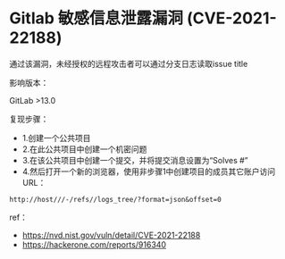 # Gitlab 敏感信息泄露漏洞 (CVE-2021-22188)

通过该漏洞，未经授权的远程攻击者可以通过分支日志读取issue title

影响版本：

GitLab >13.0

复现步骤：


* 1.创建一个公共项目
* 2.在此公共项目中创建一个机密问题
* 3.在该公共项目中创建一个提交，并将提交消息设置为“Solves #”
* 4.然后打开一个新的浏览器，使用非步骤1中创建项目的成员其它账户访问URL：

```
http://host///-/refs//logs_tree/?format=json&offset=0
```

ref：

* https://nvd.nist.gov/vuln/detail/CVE-2021-22188
* https://hackerone.com/reports/916340
